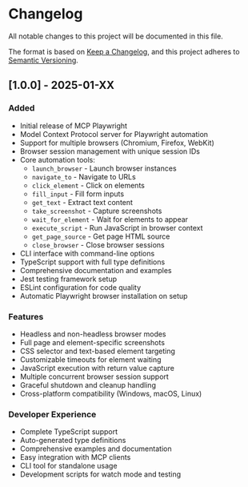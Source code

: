 # Changelog

All notable changes to this project will be documented in this file.

The format is based on [Keep a Changelog](https://keepachangelog.com/en/1.0.0/),
and this project adheres to [Semantic Versioning](https://semver.org/spec/v2.0.0.html).

## [1.0.0] - 2025-01-XX

### Added
- Initial release of MCP Playwright
- Model Context Protocol server for Playwright automation
- Support for multiple browsers (Chromium, Firefox, WebKit)
- Browser session management with unique session IDs
- Core automation tools:
  - `launch_browser` - Launch browser instances
  - `navigate_to` - Navigate to URLs
  - `click_element` - Click on elements
  - `fill_input` - Fill form inputs
  - `get_text` - Extract text content
  - `take_screenshot` - Capture screenshots
  - `wait_for_element` - Wait for elements to appear
  - `execute_script` - Run JavaScript in browser context
  - `get_page_source` - Get page HTML source
  - `close_browser` - Close browser sessions
- CLI interface with command-line options
- TypeScript support with full type definitions
- Comprehensive documentation and examples
- Jest testing framework setup
- ESLint configuration for code quality
- Automatic Playwright browser installation on setup

### Features
- Headless and non-headless browser modes
- Full page and element-specific screenshots
- CSS selector and text-based element targeting
- Customizable timeouts for element waiting
- JavaScript execution with return value capture
- Multiple concurrent browser session support
- Graceful shutdown and cleanup handling
- Cross-platform compatibility (Windows, macOS, Linux)

### Developer Experience
- Complete TypeScript support
- Auto-generated type definitions
- Comprehensive examples and documentation
- Easy integration with MCP clients
- CLI tool for standalone usage
- Development scripts for watch mode and testing
